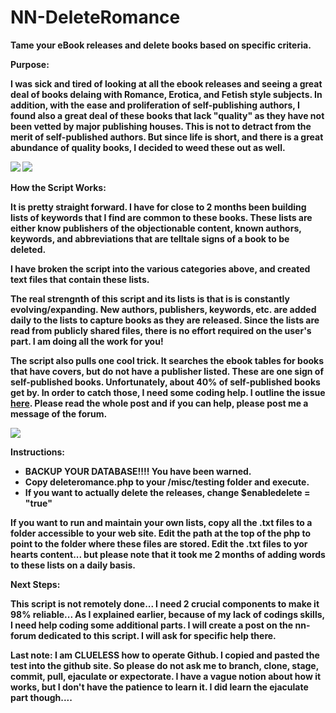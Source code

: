 NN-DeleteRomance
================

<b>Tame your eBook releases and delete books based on specific criteria.

<b>Purpose:</b>

I was sick and tired of looking at all the ebook releases and seeing a great deal of books delaing with Romance, Erotica, and Fetish style subjects. In addition, with the ease and proliferation of self-publishing authors, I found also a great deal of these books that lack "quality" as they have not been vetted by major publishing houses. This is not to detract from the merit of self-published authors. But since life is short, and there is a great abundance of quality books, I decided to weed these out as well.

<img src="http://s12.postimg.org/kllxxur3h/crapbooks.png">

<img src="http://s8.postimg.org/fnw79bckl/goodbooks.png">

<b>How the Script Works:</b>

It is pretty straight forward. I have for close to 2 months been building lists of keywords that I find are common to these books. These lists are either know publishers of the objectionable content, known authors, keywords, and abbreviations that are telltale signs of a book to be deleted.

I have broken the script into the various categories above, and created text files that contain these lists.

The real strengnth of this script and its lists is that is is constantly evolving/expanding. New authors, publishers, keywords, etc. are added daily to the lists to capture books as they are released. Since the lists are read from  publicly shared files, there is no effort required on the user's part. <b>I am doing all the work for you!</b> 

The script also pulls one cool trick. It searches the ebook tables for books that <b>have</b> covers, but do <b>not have</b> a publisher listed. These are one sign of self-published books. Unfortunately, about 40% of self-published books get by. In order to catch those, I need some coding help. I outline the issue [here](http://www.newznabforums.com/index.php?topic=1085.msg9479#msg9479). Please read the whole post and if you can help, please post me a message of the forum.

<img src="http://s11.postimg.org/3ubqn95sz/deleteromance.jpg">

<b>Instructions:</b>

  - <b>BACKUP YOUR DATABASE!!!! </b>You have been warned.
  - Copy <b>deleteromance.php</b> to your /misc/testing folder and execute.
  - If you want to actually delete the releases, change  <b>$enabledelete = "true" </b>

If you want to run and maintain your own lists, copy all the .txt files to a folder accessible to your web site. Edit the path at the top of the php to point to the folder where these files are stored. Edit the .txt files to yor hearts content... but please note that it took me 2 months of adding words to these lists on a daily basis.

<b>Next Steps:</b>

This script is not remotely done... I need 2 crucial components to make it 98% reliable... As I explained earlier, because of my lack of codings skills, I need help coding some additional parts. I will create a post on the nn-forum dedicated to this script. I will ask for specific help there.

Last note: I am CLUELESS how to operate Github. I copied and pasted the test into the github site. So please do not ask me to branch, clone, stage, commit, pull, ejaculate or expectorate. I have a vague notion about how it works, but I don't have the patience to learn it. I did learn the ejaculate part though....




